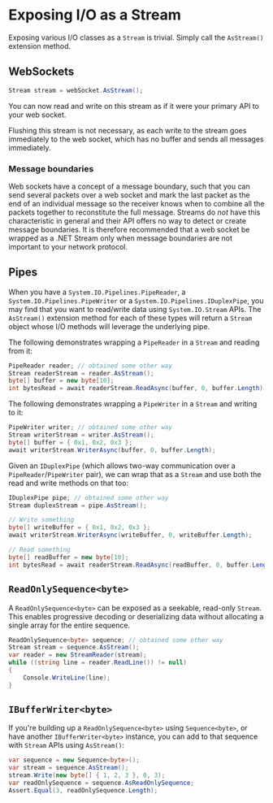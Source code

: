 # Exposing I/O as a Stream

Exposing various I/O classes as a `Stream` is trivial. Simply call the `AsStream()` extension method.

## WebSockets

```cs
Stream stream = webSocket.AsStream();
```

You can now read and write on this stream as if it were your primary API to your web socket.

Flushing this stream is not necessary, as each write to the stream goes immediately
to the web socket, which has no buffer and sends all messages immediately.

### Message boundaries

Web sockets have a concept of a message boundary, such that you can send several packets
over a web socket and mark the last packet as the end of an individual message so the receiver
knows when to combine all the packets together to reconstitute the full message.
Streams do *not* have this characteristic in general and their API offers no way to
detect or create message boundaries. It is therefore recommended that a web socket be wrapped
as a .NET Stream only when message boundaries are not important to your network protocol.

## Pipes

When you have a `System.IO.Pipelines.PipeReader`, a
`System.IO.Pipelines.PipeWriter` or a `System.IO.Pipelines.IDuplexPipe`,
you may find that you want to read/write data using `System.IO.Stream` APIs.
The `AsStream()` extension method for each of these types will return a `Stream` object
whose I/O methods will leverage the underlying pipe.

The following demonstrates wrapping a `PipeReader` in a `Stream` and reading from it:

```cs
PipeReader reader; // obtained some other way
Stream readerStream = reader.AsStream();
byte[] buffer = new byte[10];
int bytesRead = await readerStream.ReadAsync(buffer, 0, buffer.Length);
```

The following demonstrates wrapping a `PipeWriter` in a `Stream` and writing to it:

```cs
PipeWriter writer; // obtained some other way
Stream writerStream = writer.AsStream();
byte[] buffer = { 0x1, 0x2, 0x3 };
await writerStream.WriterAsync(buffer, 0, buffer.Length);
```

Given an `IDuplexPipe` (which allows two-way communication over a `PipeReader`/`PipeWriter` pair),
we can wrap that as a `Stream` and use both the read and write methods on that too:

```cs
IDuplexPipe pipe; // obtained some other way
Stream duplexStream = pipe.AsStream();

// Write something
byte[] writeBuffer = { 0x1, 0x2, 0x3 };
await writerStream.WriterAsync(writeBuffer, 0, writeBuffer.Length);

// Read something
byte[] readBuffer = new byte[10];
int bytesRead = await readerStream.ReadAsync(readBuffer, 0, buffer.Length);
```

## `ReadOnlySequence<byte>`

A `ReadOnlySequence<byte>` can be exposed as a seekable, read-only `Stream`.
This enables progressive decoding or deserializing data without allocating a single
array for the entire sequence.

```cs
ReadOnlySequence<byte> sequence; // obtained some other way
Stream stream = sequence.AsStream();
var reader = new StreamReader(stream);
while ((string line = reader.ReadLine()) != null)
{
    Console.WriteLine(line);
}
```

## `IBufferWriter<byte>`

If you're building up a `ReadOnlySequence<byte>` using `Sequence<byte>`, or have another `IBufferWriter<byte>` instance,
you can add to that sequence with `Stream` APIs using `AsStream()`:

```cs
var sequence = new Sequence<byte>();
var stream = sequence.AsStream();
stream.Write(new byte[] { 1, 2, 3 }, 0, 3);
var readOnlySequence = sequence.AsReadOnlySequence;
Assert.Equal(3, readOnlySequence.Length);
```
